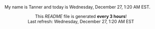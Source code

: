 My name is Tanner and today is Wednesday, December 27, 1:20 AM EST.

<p align="center">This <i>README</i> file is generated <b>every 3 hours</b>!</br>Last refresh: Wednesday, December 27, 1:20 AM EST<br /></p>
